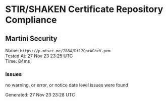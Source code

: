 # STIR/SHAKEN Certificate Repository Compliance

## Martini Security

Name: `https://p.mtsec.me/2884/Dtl2QncWGhcV.pem`\
Tested At: 27 Nov 23 23:25 UTC\
Time: 84ms

### Issues

no warning, or error, or notice date level issues were found

Generated: 27 Nov 23 23:28 UTC